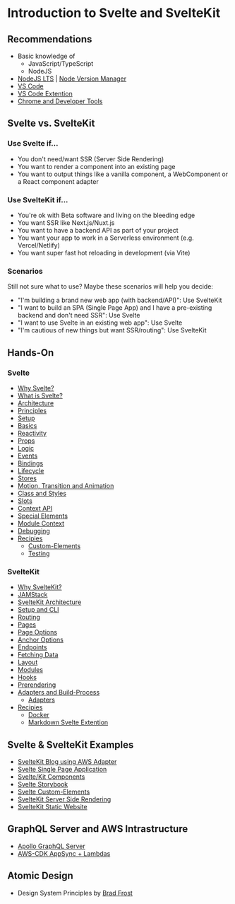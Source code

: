 # Introduction to Svelte and SvelteKit

## Recommendations

- Basic knowledge of
  - JavaScript/TypeScript
  - NodeJS
- [NodeJS LTS](https://nodejs.org/en/download/) | [Node Version Manager](https://nvm.sh)
- [VS Code](https://code.visualstudio.com/download)
- [VS Code Extention](https://marketplace.visualstudio.com/items?itemName=svelte.svelte-vscode)
- [Chrome and Developer Tools](https://chrome.google.com/webstore/detail/svelte-devtools/ckolcbmkjpjmangdbmnkpjigpkddpogn)

## Svelte vs. SvelteKit

### Use Svelte if...

- You don't need/want SSR (Server Side Rendering)
- You want to render a component into an existing page
- You want to output things like a vanilla component, a WebComponent or a React component adapter

### Use SvelteKit if...

- You're ok with Beta software and living on the bleeding edge
- You want SSR like Next.js/Nuxt.js
- You want to have a backend API as part of your project
- You want your app to work in a Serverless environment (e.g. Vercel/Netlify)
- You want super fast hot reloading in development (via Vite)

### Scenarios

Still not sure what to use? Maybe these scenarios will help you decide:

- "I'm building a brand new web app (with backend/API)": Use SvelteKit
- "I want to build an SPA (Single Page App) and I have a pre-existing backend and don't need SSR": Use Svelte
- "I want to use Svelte in an existing web app": Use Svelte
- "I'm cautious of new things but want SSR/routing": Use SvelteKit

## Hands-On

### Svelte

- [Why Svelte?](docs-svelte/intro.md)
- [What is Svelte?](docs-svelte/svelte.md)
- [Architecture](docs-svelte/architecture.md)
- [Principles](docs-svelte/principles.md)
- [Setup](docs-svelte/setup-cli.md)
- [Basics](docs-svelte/basics.md)
- [Reactivity](docs-svelte/reactivity.md)
- [Props](docs-svelte/props.md)
- [Logic](docs-svelte/logic.md)
- [Events](docs-svelte/events.md)
- [Bindings](docs-svelte/bindings.md)
- [Lifecycle](docs-svelte/lifecycle.md)
- [Stores](docs-svelte/stores.md)
- [Motion, Transition and Animation](docs-svelte/motion-transition-animation.md)
- [Class and Styles](docs-svelte/class-styles.md)
- [Slots](docs-svelte/slots.md)
- [Context API](docs-svelte/context-api.md)
- [Special Elements](docs-svelte/special-elements.md)
- [Module Context](docs-svelte/module-context.md)
- [Debugging](docs-svelte/debugging.md)
- [Recipies](docs-svelte/recipies.md)
  - [Custom-Elements](docs-svelte/recipies-custom-elements.md)
  - [Testing](docs-svelte/recipies-testing.md)

### SvelteKit

- [Why SvelteKit?](docs-sveltekit/intro.md)
- [JAMStack](docs-sveltekit/jamstack-architecture.md)
- [SvelteKit Architecture](docs-sveltekit/architecture.md)
- [Setup and CLI](docs-sveltekit/setup-cli.md)
- [Routing](docs-sveltekit/routing.md)
- [Pages](docs-sveltekit/pages.md)
- [Page Options](docs-sveltekit/page-options.md)
- [Anchor Options](docs-sveltekit/anchor-options.md)
- [Endpoints](docs-sveltekit/endpoints.md)
- [Fetching Data](docs-sveltekit/data-fetching.md)
- [Layout](docs-sveltekit/layout.md)
- [Modules](docs-sveltekit/modules.md)
- [Hooks](docs-sveltekit/hooks.md)
- [Prerendering](docs-sveltekit/prerendering.md)
- [Adapters and Build-Process](docs-sveltekit/build.md)
  - [Adapters](docs-sveltekit/build-adapters.md)
- [Recipies](docs-sveltekit/recipies.md)
  - [Docker](docs-sveltekit/recipies-docker.md)
  - [Markdown Svelte Extention](docs-sveltekit/recipies-mdsvex.md)

## Svelte & SvelteKit Examples

- [SvelteKit Blog using AWS Adapter](examples/sveltekit-blog/README.md)
- [Svelte Single Page Application](examples/svelte-spa/README.md)
- [Svelte/Kit Components](examples/svelte-components/README.md)
- [Svelte Storybook](examples/svelte-storybook/README.md)
- [Svelte Custom-Elements](examples/svelte-custom-elements/README.md)
- [SvelteKit Server Side Rendering](examples/sveltekit-ssr/README.md)
- [SvelteKit Static Website](examples/sveltekit-static-website/README.md)

## GraphQL Server and AWS Intrastructure

- [Apollo GraphQL Server](examples/graphql-server/packages/local-server/README.md)
- [AWS-CDK AppSync + Lambdas](examples/graphql-server/packages/aws-infrastructure/README.md)

## Atomic Design

- Design System Principles by [Brad Frost](https://atomicdesign.bradfrost.com/)